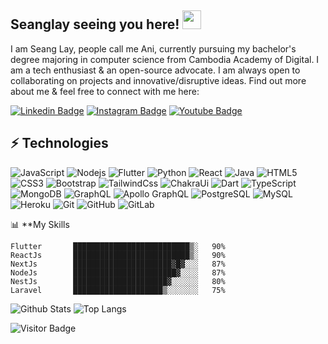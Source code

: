 ## Seanglay seeing you here! <img src="https://raw.githubusercontent.com/aemmadi/aemmadi/master/wave.gif" width="30px">

I am Seang Lay, people call me Ani, currently pursuing my bachelor's degree majoring in computer science from Cambodia Academy of Digital. I am a tech enthusiast & an open-source advocate. I am always open to collaborating on projects and innovative/disruptive ideas. Find out more about me & feel free to connect with me here:

[![Linkedin Badge](https://img.shields.io/badge/-seanglay-blue?style=flat-square&logo=Linkedin&logoColor=white&link=https://www.linkedin.com/in/seanglay-ly-9a0584209/)](https://www.linkedin.com/in/seanglay-ly-9a0584209/)
[![Instagram Badge](https://img.shields.io/badge/-seanglay-purple?style=flat-square&logo=instagram&logoColor=white&link=https://www.instagram.com/scarysnoopy/)](https://www.instagram.com/scarysnoopy/)
[![Youtube Badge](https://img.shields.io/badge/-layzx-darkred?style=flat-square&logo=youtube&logoColor=white&link=https://www.youtube.com/channel/UCUYoPL8QH5nuu_nLZBFZ6lQ)](https://www.youtube.com/channel/UCUYoPL8QH5nuu_nLZBFZ6lQ)

## ⚡ Technologies

![JavaScript](https://img.shields.io/badge/-JavaScript-black?style=flat-square&logo=javascript)
![Nodejs](https://img.shields.io/badge/-Nodejs-black?style=flat-square&logo=Node.js)
![Flutter](https://img.shields.io/badge/-Flutter-black?style=flat-square&logo=flutter)
![Python](https://img.shields.io/badge/-Python-black?style=flat-square&logo=Python)
![React](https://img.shields.io/badge/-React-black?style=flat-square&logo=react)
![Java](https://img.shields.io/badge/-java-E34A86?style=flat-square&logo=java)
![HTML5](https://img.shields.io/badge/-HTML5-E34F26?style=flat-square&logo=html5&logoColor=white)
![CSS3](https://img.shields.io/badge/-CSS3-1572B6?style=flat-square&logo=css3)
![Bootstrap](https://img.shields.io/badge/-Bootstrap-563D7C?style=flat-square&logo=bootstrap)
![TailwindCss](https://img.shields.io/badge/-Tailwind-black?style=flat-square&logo=tailwind-css)
![ChakraUi](https://img.shields.io/badge/-Chakra-black?style=flat-square&logo=chakra-Ui)
![Dart](https://img.shields.io/badge/-Dart-FCA121?style=flat-square&logo=dart)
![TypeScript](https://img.shields.io/badge/-TypeScript-007ACC?style=flat-square&logo=typescript)
![MongoDB](https://img.shields.io/badge/-MongoDB-black?style=flat-square&logo=mongodb)
![GraphQL](https://img.shields.io/badge/-GraphQL-E10098?style=flat-square&logo=graphql)
![Apollo GraphQL](https://img.shields.io/badge/-Apollo%20GraphQL-311C87?style=flat-square&logo=apollo-graphql)
![PostgreSQL](https://img.shields.io/badge/-PostgreSQL-336791?style=flat-square&logo=postgresql)
![MySQL](https://img.shields.io/badge/-MySQL-black?style=flat-square&logo=mysql)
![Heroku](https://img.shields.io/badge/-Heroku-430098?style=flat-square&logo=heroku)
![Git](https://img.shields.io/badge/-Git-black?style=flat-square&logo=git)
![GitHub](https://img.shields.io/badge/-GitHub-181717?style=flat-square&logo=github)
![GitLab](https://img.shields.io/badge/-GitLab-FCA121?style=flat-square&logo=gitlab)

📊 **My Skills
<!--START_SECTION:waka-->
```text
Flutter       ██████████████████████████▒░   90% 
ReactJs       ██████████████████████████▒░   90% 
NextJs        ██████████████████████▓█▓░░░   87%
NodeJs        ███████████████████████▓░░░░   87%
NestJs        █████████████████████▓░░░░░░   80% 
Laravel       ████████████████████▒░░░░░░░   75% 
```
<!--END_SECTION:waka-->

![Github Stats](https://github-readme-stats.vercel.app/api?username=seanglayz&count_private=true&show_icons=true&include_all_commits=true)
![Top Langs](https://github-readme-stats.vercel.app/api/top-langs/?username=seanglayz&hide=TeX&layout=compact)

![Visitor Badge](https://visitor-badge.laobi.icu/badge?page_id=seanglayz)
